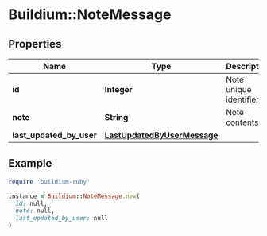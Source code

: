 # Buildium::NoteMessage

## Properties

| Name | Type | Description | Notes |
| ---- | ---- | ----------- | ----- |
| **id** | **Integer** | Note unique identifier. | [optional] |
| **note** | **String** | Note contents. | [optional] |
| **last_updated_by_user** | [**LastUpdatedByUserMessage**](LastUpdatedByUserMessage.md) |  | [optional] |

## Example

```ruby
require 'buildium-ruby'

instance = Buildium::NoteMessage.new(
  id: null,
  note: null,
  last_updated_by_user: null
)
```

